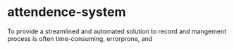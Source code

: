 # attendence-system
To provide a streamlined and automated solution to record and mangement process is often time-consuming,  errorprone, and
